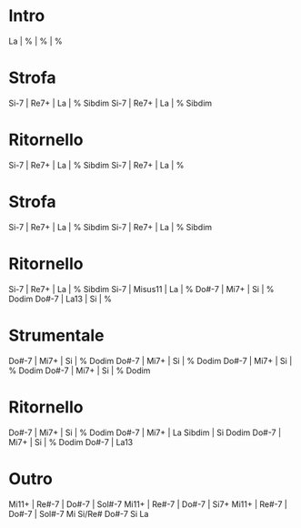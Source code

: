 # Intro
La | % | % | %
# Strofa
Si-7 | Re7+ | La | % Sibdim
Si-7 | Re7+ | La | % Sibdim
# Ritornello
Si-7 | Re7+ | La | % Sibdim
Si-7 | Re7+ | La | %
# Strofa
Si-7 | Re7+ | La | % Sibdim
Si-7 | Re7+ | La | % Sibdim
# Ritornello
Si-7 | Re7+ | La | % Sibdim
Si-7 | Misus11 | La | %
Do#-7 | Mi7+ | Si | % Dodim
Do#-7 | La13 | Si | %
# Strumentale
Do#-7 | Mi7+ | Si | % Dodim
Do#-7 | Mi7+ | Si | % Dodim
Do#-7 | Mi7+ | Si | % Dodim
Do#-7 | Mi7+ | Si | % Dodim
# Ritornello
Do#-7 | Mi7+ | Si | % Dodim
Do#-7 | Mi7+ | La Sibdim | Si Dodim
Do#-7 | Mi7+ | Si | % Dodim
Do#-7 | La13
# Outro
Mi11+ | Re#-7 | Do#-7 | Sol#-7
Mi11+ | Re#-7 | Do#-7 | Si7+
Mi11+ | Re#-7 | Do#-7 | Sol#-7
Mi Si/Re# Do#-7 Si
La
